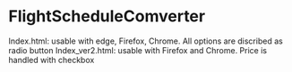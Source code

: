 # FlightScheduleComverter

Index.html: usable with edge, Firefox, Chrome. All options are discribed as radio button
Index_ver2.html: usable with Firefox and Chrome. Price is handled with checkbox
